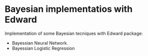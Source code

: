 # Bayesian implementatios with Edward

Implementation of some Bayesian tecniques with Edward package:
  - Bayessian Neural Network.
  - Bayessian Logistic Regression 
